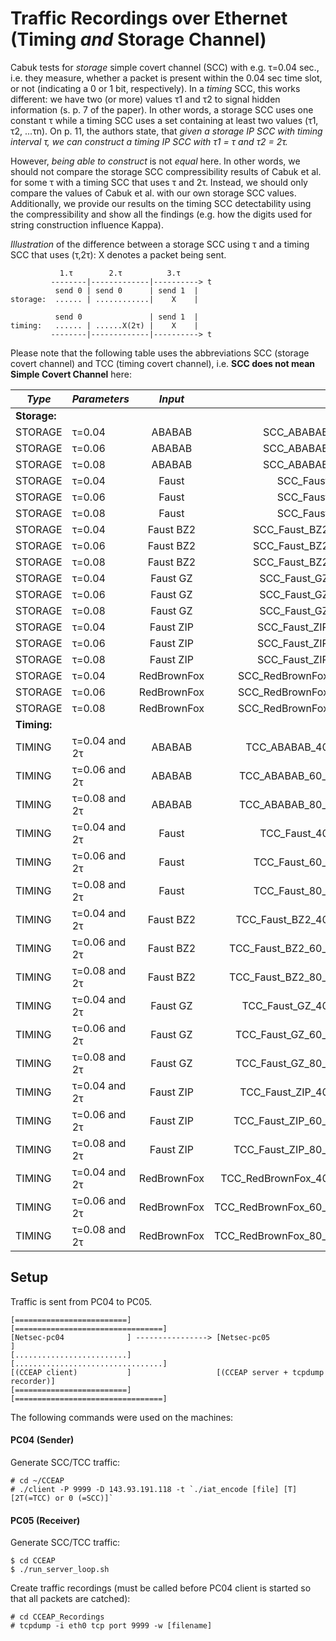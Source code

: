 # Traffic Recordings over Ethernet (Timing *and* Storage Channel)

Cabuk tests for *storage* simple covert channel (SCC)  with e.g. τ=0.04 sec., i.e. they measure, whether a packet is present within the 0.04 sec time slot, or not
(indicating a 0 or 1 bit, respectively). In a *timing* SCC, this works different: we have two (or more) values τ1 and τ2 to signal hidden
information (s. p. 7 of the paper).
In other words, a storage SCC uses one constant τ while a timing SCC uses a set containing at least two values (τ1, τ2, ...τn).
On p. 11, the authors state, that *given a storage IP SCC with timing interval τ, we can construct a timing IP SCC with τ1 = τ and τ2 = 2τ.*

However, *being able to construct* is not *equal* here. In other words, we should not compare the storage SCC compressibility results
of Cabuk et al. for some τ with a timing SCC that uses τ and 2τ. Instead, we should only compare the values of Cabuk et al. with our
own storage SCC values. Additionally, we provide our results on the timing SCC detectability using the compressibility and
show all the findings (e.g. how the digits used for string construction influence Kappa).

*Illustration* of the difference between a storage SCC using τ and a timing SCC that uses (τ,2τ): X denotes a packet being sent.
```
           1.τ        2.τ          3.τ
         --------|-------------|----------> t
          send 0 | send 0      | send 1  |
storage:  ...... | ............|    X    |

          send 0               | send 1  |
timing:   ...... | ......X(2τ) |    X    |
         --------|-------------|----------> t
```

Please note that the following table uses the abbreviations SCC (storage covert channel) and TCC (timing covert channel), i.e. **SCC does not mean Simple Covert Channel** here:

| *Type*        | *Parameters*  | *Input*       | *Filename* | *Comment* |
| ------------- | ------------- |:-------------:| -----:| ---------:|
| **Storage:**|
| STORAGE        | τ=0.04       | ABABAB        | SCC_ABABAB_40.pcap | OK |
| STORAGE        | τ=0.06       | ABABAB        | SCC_ABABAB_60.pcap | OK |
| STORAGE        | τ=0.08       | ABABAB        | SCC_ABABAB_80.pcap | OK |
| STORAGE        | τ=0.04       | Faust         | SCC_Faust_40.pcap | OK |
| STORAGE        | τ=0.06       | Faust         | SCC_Faust_60.pcap | OK |
| STORAGE        | τ=0.08       | Faust         | SCC_Faust_80.pcap | OK |
| STORAGE        | τ=0.04       | Faust BZ2     | SCC_Faust_BZ2_40.pcap | OK |
| STORAGE        | τ=0.06       | Faust BZ2     | SCC_Faust_BZ2_60.pcap | OK |
| STORAGE        | τ=0.08       | Faust BZ2     | SCC_Faust_BZ2_80.pcap | OK |
| STORAGE        | τ=0.04       | Faust GZ      | SCC_Faust_GZ_40.pcap | OK |
| STORAGE        | τ=0.06       | Faust GZ      | SCC_Faust_GZ_60.pcap | OK |
| STORAGE        | τ=0.08       | Faust GZ      | SCC_Faust_GZ_80.pcap | OK |
| STORAGE        | τ=0.04       | Faust ZIP     | SCC_Faust_ZIP_40.pcap | OK |
| STORAGE        | τ=0.06       | Faust ZIP     | SCC_Faust_ZIP_60.pcap | OK |
| STORAGE        | τ=0.08       | Faust ZIP     | SCC_Faust_ZIP_80.pcap | OK |
| STORAGE        | τ=0.04       | RedBrownFox   | SCC_RedBrownFox_40.pcap | OK |
| STORAGE        | τ=0.06       | RedBrownFox   | SCC_RedBrownFox_60.pcap | OK |
| STORAGE        | τ=0.08       | RedBrownFox   | SCC_RedBrownFox_80.pcap | OK |
| **Timing:** |
| TIMING        | τ=0.04 and 2τ | ABABAB        | TCC_ABABAB_40_80.pcap | OK |
| TIMING        | τ=0.06 and 2τ | ABABAB        | TCC_ABABAB_60_120.pcap | OK |
| TIMING        | τ=0.08 and 2τ | ABABAB        | TCC_ABABAB_80_160.pcap | OK |
| TIMING        | τ=0.04 and 2τ | Faust         | TCC_Faust_40_80.pcap | OK |
| TIMING        | τ=0.06 and 2τ | Faust         | TCC_Faust_60_120.pcap | OK |
| TIMING        | τ=0.08 and 2τ | Faust         | TCC_Faust_80_160.pcap | OK |
| TIMING        | τ=0.04 and 2τ | Faust BZ2     | TCC_Faust_BZ2_40_80.pcap | OK |
| TIMING        | τ=0.06 and 2τ | Faust BZ2     | TCC_Faust_BZ2_60_120.pcap | OK |
| TIMING        | τ=0.08 and 2τ | Faust BZ2     | TCC_Faust_BZ2_80_160.pcap | OK |
| TIMING        | τ=0.04 and 2τ | Faust GZ      | TCC_Faust_GZ_40_80.pcap | OK |
| TIMING        | τ=0.06 and 2τ | Faust GZ      | TCC_Faust_GZ_60_120.pcap | OK |
| TIMING        | τ=0.08 and 2τ | Faust GZ      | TCC_Faust_GZ_80_160.pcap | OK |
| TIMING        | τ=0.04 and 2τ | Faust ZIP     | TCC_Faust_ZIP_40_80.pcap | OK |
| TIMING        | τ=0.06 and 2τ | Faust ZIP     | TCC_Faust_ZIP_60_120.pcap | OK |
| TIMING        | τ=0.08 and 2τ | Faust ZIP     | TCC_Faust_ZIP_80_160.pcap | OK |
| TIMING        | τ=0.04 and 2τ | RedBrownFox   | TCC_RedBrownFox_40_80.pcap | OK |
| TIMING        | τ=0.06 and 2τ | RedBrownFox   | TCC_RedBrownFox_60_120.pcap | OK |
| TIMING        | τ=0.08 and 2τ | RedBrownFox   | TCC_RedBrownFox_80_160.pcap | OK |

## Setup

Traffic is sent from PC04 to PC05.

```
[=========================]                   [=================================]
[Netsec-pc04              ] ----------------> [Netsec-pc05                      ]
[.........................]                   [.................................]
[(CCEAP client)           ]                   [(CCEAP server + tcpdump recorder)]
[=========================]                   [=================================]
```

The following commands were used on the machines:

#### PC04 (Sender)

Generate SCC/TCC traffic:
```
# cd ~/CCEAP
# ./client -P 9999 -D 143.93.191.118 -t `./iat_encode [file] [T] [2T(=TCC) or 0 (=SCC)]`
```

#### PC05 (Receiver)

Generate SCC/TCC traffic:
```
$ cd CCEAP
$ ./run_server_loop.sh
```

Create traffic recordings (must be called before PC04 client is started so that all packets are catched):

```
# cd CCEAP_Recordings
# tcpdump -i eth0 tcp port 9999 -w [filename]
```

